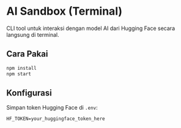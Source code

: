 # AI Sandbox (Terminal)

CLI tool untuk interaksi dengan model AI dari Hugging Face secara langsung di terminal.

## Cara Pakai
```bash
npm install
npm start
```

## Konfigurasi
Simpan token Hugging Face di `.env`:
```
HF_TOKEN=your_huggingface_token_here
```
